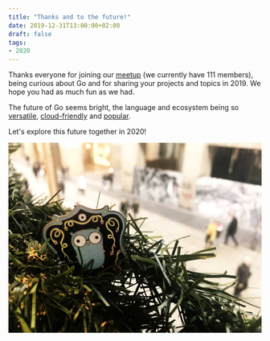 ```yaml
---
title: "Thanks and to the future!"
date: 2019-12-31T13:00:00+02:00
draft: false
tags:
- 2020
---
```


Thanks everyone for joining our
[meetup](https://www.meetup.com/Leipzig-Golang/) (we currently have 111
members), being curious about Go and for sharing your projects and topics in
2019. We hope you had as much fun as we had.

The future of Go seems bright, the language and ecosystem being so
[versatile](https://media.ccc.de/v/36c3-10597-tamago_-_bare_metal_go_framework_for_arm_socs),
[cloud-friendly](https://thenewstack.io/go-the-programming-language-of-the-cloud/)
and [popular](https://madnight.github.io/githut/#/pull_requests/2019/3).

Let's explore this future together in 2020!

![](/images/byegophers19.jpg)

